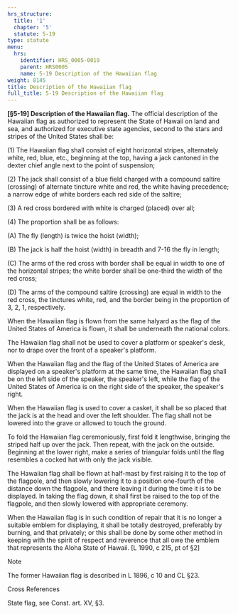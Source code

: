 ```yaml
---
hrs_structure:
  title: '1'
  chapter: '5'
  statute: 5-19
type: statute
menu:
  hrs:
    identifier: HRS_0005-0019
    parent: HRS0005
    name: 5-19 Description of the Hawaiian flag
weight: 8145
title: Description of the Hawaiian flag
full_title: 5-19 Description of the Hawaiian flag
---
```

**[§5-19] Description of the Hawaiian flag.** The official description of the Hawaiian flag as authorized to represent the State of Hawaii on land and sea, and authorized for executive state agencies, second to the stars and stripes of the United States shall be:

(1) The Hawaiian flag shall consist of eight horizontal stripes, alternately white, red, blue, etc., beginning at the top, having a jack cantoned in the dexter chief angle next to the point of suspension;

(2) The jack shall consist of a blue field charged with a compound saltire (crossing) of alternate tincture white and red, the white having precedence; a narrow edge of white borders each red side of the saltire;

(3) A red cross bordered with white is charged (placed) over all;

(4) The proportion shall be as follows:

(A) The fly (length) is twice the hoist (width);

(B) The jack is half the hoist (width) in breadth and 7-16 the fly in length;

(C) The arms of the red cross with border shall be equal in width to one of the horizontal stripes; the white border shall be one-third the width of the red cross;

(D) The arms of the compound saltire (crossing) are equal in width to the red cross, the tinctures white, red, and the border being in the proportion of 3, 2, 1, respectively.

When the Hawaiian flag is flown from the same halyard as the flag of the United States of America is flown, it shall be underneath the national colors.

The Hawaiian flag shall not be used to cover a platform or speaker's desk, nor to drape over the front of a speaker's platform.

When the Hawaiian flag and the flag of the United States of America are displayed on a speaker's platform at the same time, the Hawaiian flag shall be on the left side of the speaker, the speaker's left, while the flag of the United States of America is on the right side of the speaker, the speaker's right.

When the Hawaiian flag is used to cover a casket, it shall be so placed that the jack is at the head and over the left shoulder. The flag shall not be lowered into the grave or allowed to touch the ground.

To fold the Hawaiian flag ceremoniously, first fold it lengthwise, bringing the striped half up over the jack. Then repeat, with the jack on the outside. Beginning at the lower right, make a series of triangular folds until the flag resembles a cocked hat with only the jack visible.

The Hawaiian flag shall be flown at half-mast by first raising it to the top of the flagpole, and then slowly lowering it to a position one-fourth of the distance down the flagpole, and there leaving it during the time it is to be displayed. In taking the flag down, it shall first be raised to the top of the flagpole, and then slowly lowered with appropriate ceremony.

When the Hawaiian flag is in such condition of repair that it is no longer a suitable emblem for displaying, it shall be totally destroyed, preferably by burning, and that privately; or this shall be done by some other method in keeping with the spirit of respect and reverence that all owe the emblem that represents the Aloha State of Hawaii. [L 1990, c 215, pt of §2]

Note

The former Hawaiian flag is described in L 1896, c 10 and CL §23.

Cross References

State flag, see Const. art. XV, §3.